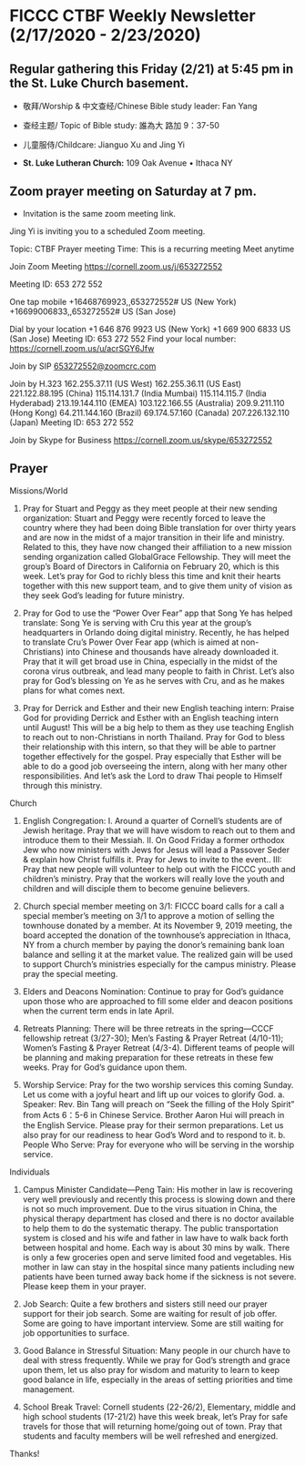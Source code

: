 # FICCC CTBF Weekly Newsletter (2/17/2020 - 2/23/2020)
## Regular gathering this Friday  (2/21) at 5:45 pm in the St. Luke Church basement.

- 敬拜/Worship & 中文查经/Chinese Bible study leader: Fan Yang

- 查经主题/ Topic of Bible study: 誰為大 路加 9：37-50

- 儿童服侍/Childcare: Jianguo Xu and Jing Yi

- **St. Luke Lutheran Church:** 109 Oak Avenue • Ithaca NY



## Zoom prayer meeting on Saturday at 7 pm.

- Invitation is the same zoom meeting link. 

Jing Yi is inviting you to a scheduled Zoom meeting.

Topic: CTBF Prayer meeting
Time: This is a recurring meeting Meet anytime

Join Zoom Meeting
https://cornell.zoom.us/j/653272552

Meeting ID: 653 272 552

One tap mobile
+16468769923,,653272552# US (New York)
+16699006833,,653272552# US (San Jose)

Dial by your location
        +1 646 876 9923 US (New York)
        +1 669 900 6833 US (San Jose)
Meeting ID: 653 272 552
Find your local number: https://cornell.zoom.us/u/acrSGY6Jfw

Join by SIP
653272552@zoomcrc.com

Join by H.323
162.255.37.11 (US West)
162.255.36.11 (US East)
221.122.88.195 (China)
115.114.131.7 (India Mumbai)
115.114.115.7 (India Hyderabad)
213.19.144.110 (EMEA)
103.122.166.55 (Australia)
209.9.211.110 (Hong Kong)
64.211.144.160 (Brazil)
69.174.57.160 (Canada)
207.226.132.110 (Japan)
Meeting ID: 653 272 552

Join by Skype for Business
https://cornell.zoom.us/skype/653272552

## Prayer
Missions/World 
1) Pray for Stuart and Peggy as they meet people at their new sending organization: Stuart and Peggy were recently forced to leave the country where they had been doing Bible translation for over thirty years and are now in the midst of a major transition in their life and ministry. Related to this, they have now changed their affiliation to a new mission sending organization called GlobalGrace Fellowship. They will meet the group’s Board of Directors in California on February 20, which is this week. Let’s pray for God to richly bless this time and knit their hearts together with this new support team, and to give them unity of vision as they seek God’s leading for future ministry.

2) Pray for God to use the “Power Over Fear” app that Song Ye has helped translate: Song Ye is serving with Cru this year at the group’s headquarters in Orlando doing digital ministry. Recently, he has helped to translate Cru’s Power Over Fear app (which is aimed at non-Christians) into Chinese and thousands have already downloaded it. Pray that it will get broad use in China, especially in the midst of the corona virus outbreak, and lead many people to faith in Christ. Let’s also pray for God’s blessing on Ye as he serves with Cru, and as he makes plans for what comes next.

  3) Pray for Derrick and Esther and their new English teaching intern: Praise God for providing Derrick and Esther with an English teaching intern until August! This will be a big help to them as they use teaching English to reach out to non-Christians in north Thailand. Pray for God to bless their relationship with this intern, so that they will be able to partner together effectively for the gospel. Pray especially that Esther will be able to do a good job overseeing the intern, along with her many other responsibilities. And let’s ask the Lord to draw Thai people to Himself through this ministry.

Church
1. English Congregation: I. Around a quarter of Cornell’s students are of Jewish heritage. Pray that we will have wisdom to reach out to them and introduce them to their Messiah. II. On Good Friday a former orthodox Jew who now ministers with Jews for Jesus will lead a Passover Seder & explain how Christ fulfills it. Pray for Jews to invite to the event.. III: Pray that new people will volunteer to help out with the FICCC youth and children’s ministry.  Pray that the workers will really love the youth and children and will disciple them to become genuine believers.

2. Church special member meeting on 3/1:  FICCC board calls for a call a special member’s meeting on 3/1 to approve a motion of selling the townhouse donated by a member. At its November 9, 2019 meeting, the board accepted the donation of the townhouse’s appreciation in Ithaca, NY from a church member by paying the donor’s remaining bank loan balance and selling it at the market value. The realized gain will be used to support Church’s ministries especially for the campus ministry. Please pray the special meeting.

3. Elders and Deacons Nomination: Continue to pray for God’s guidance upon those who are approached to fill some elder and deacon positions when the current term ends in late April.

4. Retreats Planning: There will be three retreats in the spring—CCCF fellowship retreat (3/27-30); Men’s Fasting & Prayer Retreat (4/10-11); Women’s Fasting & Prayer Retreat (4/3-4).  Different teams of people will be planning and making preparation for these retreats in these few weeks.  Pray for God’s guidance upon them.

5. Worship Service: Pray for the two worship services this coming Sunday.  Let us come with a joyful heart and lift up our voices to glorify God.
a. Speaker: Rev. Bin Tang will preach on “Seek the filling of the Holy Spirit” from Acts 6：5-6  in Chinese Service. Brother Aaron Hui  will preach in the English Service.  Please pray for their sermon preparations. Let us also pray for our readiness to hear God’s Word and to respond to it. 
b. People Who Serve: Pray for everyone who will be serving in the worship service.

Individuals
1. Campus Minister Candidate—Peng Tain:  His  mother in law is recovering very well previously and recently this process is slowing down and there is not so much improvement. Due to the virus situation in China, the physical therapy department has closed and there is no doctor available to help them to do the systematic therapy. The public transportation system is closed and his wife and father in law have to walk back forth between hospital and home. Each way is about 30 mins by walk. There is only a few groceries open and serve limited food and vegetables. His  mother in law can stay in the hospital since many patients including new patients have been turned away back home if the sickness is not severe. Please keep them in your prayer.

2. Job Search: Quite a few brothers and sisters still need our prayer support for their job search.  Some are waiting for result of job offer.  Some are going to have important interview.  Some are still waiting for job opportunities to surface.

3. Good Balance in Stressful Situation: Many people in our church have to deal with stress frequently.  While we pray for God’s strength and grace upon them, let us also pray for wisdom and maturity to learn to keep good balance in life, especially in the areas of setting priorities and time management.

4. School Break Travel: Cornell students (22-26/2), Elementary, middle and high school students (17-21/2) have this week break, let’s Pray for safe travels for those that will returning home/going out of town. Pray that students and faculty members will be well refreshed and energized.

Thanks!
